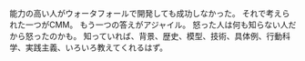 能力の高い人がウォータフォールで開発しても成功しなかった。
それで考えられた一つがCMM。
もう一つの答えがアジャイル。
怒った人は何も知らない人だから怒ったのかも。
知っていれば、背景、歴史、模型、技術、具体例、行動科学、実践主義、いろいろ教えてくれるはず。
